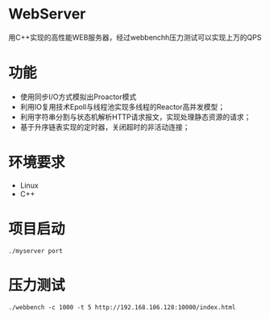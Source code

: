 # WebServer
用C++实现的高性能WEB服务器，经过webbenchh压力测试可以实现上万的QPS
# 功能
- 使用同步I/O方式模拟出Proactor模式
- 利用IO复用技术Epoll与线程池实现多线程的Reactor高并发模型；
- 利用字符串分割与状态机解析HTTP请求报文，实现处理静态资源的请求；
- 基于升序链表实现的定时器，关闭超时的非活动连接；
# 环境要求
- Linux
- C++
# 项目启动
`./myserver port`
# 压力测试
`./webbench -c 1000 -t 5 http://192.168.106.128:10000/index.html`
